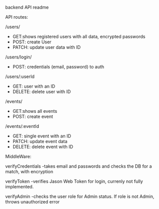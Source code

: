 backend API readme

API routes:

/users/

- GET:shows registered users with all data, encrypted passwords
- POST: create User
- PATCH: update user data with ID

/users/login/

- POST: credentials (email, password) to auth

/users/:userId

- GET: user with an ID
- DELETE: delete user with ID

/events/

- GET:shows all events
- POST: create event

/events/:eventId

- GET: single event with an ID
- PATCH: update event data
- DELETE: delete event with ID

MiddleWare:

verifyCredentials
-takes email and passwords and checks the DB for a match, with encryption

verifyToken
-verifies Jason Web Token for login, currenly not fully implemented.

verifyAdmin
-checks the user role for Admin status. If role is not Admin, throws unauthorized error
